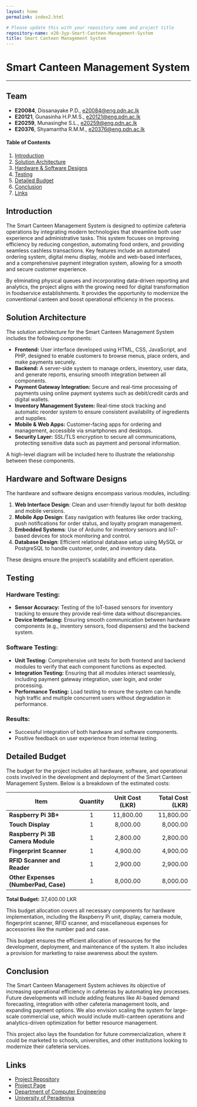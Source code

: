 ```yaml
---
layout: home
permalink: index2.html

# Please update this with your repository name and project title
repository-name: e20-3yp-Smart-Canteen-Management-System
title: Smart Canteen Management System
---
```


[comment]: # "This is the standard layout for the project, but you can clean this and use your own template"

# Smart Canteen Management System
---

## Team
- **E20084**, Dissanayake P.D., e20084@eng.pdn.ac.lk  
- **E20121**, Gunasinha H.P.M.S., e20121@eng.pdn.ac.lk  
- **E20259**, Munasinghe S.L., e20259@eng.pdn.ac.lk  
- **E20376**, Shyamantha R.M.M., e20376@eng.pdn.ac.lk  

<!-- Image (photo/drawing of the final hardware) should be here .-->

<!-- This is a sample image, to show how to add images to your page. To learn more options, please refer [this](https://projects.ce.pdn.ac.lk/docs/faq/how-to-add-an-image/) -->

<!-- ![Sample Image](./images/sample.png) -->

#### Table of Contents
1. [Introduction](#introduction)
2. [Solution Architecture](#solution-architecture)
3. [Hardware & Software Designs](#hardware-and-software-designs)
4. [Testing](#testing)
5. [Detailed Budget](#detailed-budget)
6. [Conclusion](#conclusion)
7. [Links](#links)

## Introduction

The Smart Canteen Management System is designed to optimize cafeteria operations by integrating modern technologies that streamline both user experience and administrative tasks. This system focuses on improving efficiency by reducing congestion, automating food orders, and providing seamless cashless transactions. Key features include an automated ordering system, digital menu display, mobile and web-based interfaces, and a comprehensive payment integration system, allowing for a smooth and secure customer experience.

By eliminating physical queues and incorporating data-driven reporting and analytics, the project aligns with the growing need for digital transformation in foodservice establishments. It provides the opportunity to modernize the conventional canteen and boost operational efficiency in the process.

## Solution Architecture

The solution architecture for the Smart Canteen Management System includes the following components:

- **Frontend:** User interface developed using HTML, CSS, JavaScript, and PHP, designed to enable customers to browse menus, place orders, and make payments securely.
- **Backend:** A server-side system to manage orders, inventory, user data, and generate reports, ensuring smooth integration between all components.
- **Payment Gateway Integration:** Secure and real-time processing of payments using online payment systems such as debit/credit cards and digital wallets.
- **Inventory Management System:** Real-time stock tracking and automatic reorder system to ensure consistent availability of ingredients and supplies.
- **Mobile & Web Apps:** Customer-facing apps for ordering and management, accessible via smartphones and desktops.
- **Security Layer:** SSL/TLS encryption to secure all communications, protecting sensitive data such as payment and personal information.

A high-level diagram will be included here to illustrate the relationship between these components.

## Hardware and Software Designs

The hardware and software designs encompass various modules, including:

1. **Web Interface Design**: Clean and user-friendly layout for both desktop and mobile versions.
2. **Mobile App Design**: Easy navigation with features like order tracking, push notifications for order status, and loyalty program management.
3. **Embedded Systems**: Use of Arduino for inventory sensors and IoT-based devices for stock monitoring and control.
4. **Database Design**: Efficient relational database setup using MySQL or PostgreSQL to handle customer, order, and inventory data.

These designs ensure the project’s scalability and efficient operation.

## Testing

### Hardware Testing:
- **Sensor Accuracy:** Testing of the IoT-based sensors for inventory tracking to ensure they provide real-time data without discrepancies.
- **Device Interfacing:** Ensuring smooth communication between hardware components (e.g., inventory sensors, food dispensers) and the backend system.

### Software Testing:
- **Unit Testing:** Comprehensive unit tests for both frontend and backend modules to verify that each component functions as expected.
- **Integration Testing:** Ensuring that all modules interact seamlessly, including payment gateway integration, user login, and order processing.
- **Performance Testing:** Load testing to ensure the system can handle high traffic and multiple concurrent users without degradation in performance.

### Results:
- Successful integration of both hardware and software components.
- Positive feedback on user experience from internal testing.

## Detailed Budget

The budget for the project includes all hardware, software, and operational costs involved in the development and deployment of the Smart Canteen Management System. Below is a breakdown of the estimated costs:

| Item                                | Quantity | Unit Cost (LKR) | Total Cost (LKR) |
| ----------------------------------- |:--------:|:---------------:|-----------------:|
| **Raspberry Pi 3B+**                | 1        | 11,800.00       | 11,800.00        |
| **Touch Display**                   | 1        | 8,000.00       | 8,000.00        |
| **Raspberry Pi 3B Camera Module**   | 1        | 2,800.00        | 2,800.00         |
| **Fingerprint Scanner**             | 1        | 4,900.00        | 4,900.00         |
| **RFID Scanner and Reader**         | 1        | 2,900.00        | 2,900.00         |
| **Other Expenses (NumberPad, Case)**| 1        | 8,000.00        | 8,000.00         |

**Total Budget:** 37,400.00 LKR

This budget allocation covers all necessary components for hardware implementation, including the Raspberry Pi unit, display, camera module, fingerprint scanner, RFID scanner, and miscellaneous expenses for accessories like the number pad and case.

This budget ensures the efficient allocation of resources for the development, deployment, and maintenance of the system. It also includes a provision for marketing to raise awareness about the system.

## Conclusion

The Smart Canteen Management System achieves its objective of increasing operational efficiency in cafeterias by automating key processes. Future developments will include adding features like AI-based demand forecasting, integration with other cafeteria management tools, and expanding payment options. We also envision scaling the system for large-scale commercial use, which would include multi-canteen operations and analytics-driven optimization for better resource management.

This project also lays the foundation for future commercialization, where it could be marketed to schools, universities, and other institutions looking to modernize their cafeteria services.

## Links

- [Project Repository](https://github.com/cepdnaclk/e20-3yp-Smart-Canteen-Management-System/)
- [Project Page](https://cepdnaclk.github.io/e20-3yp-Smart-Canteen-Management-System/)
- [Department of Computer Engineering](http://www.ce.pdn.ac.lk/)
- [University of Peradeniya](https://eng.pdn.ac.lk/)

[//]: # (Please refer this to learn more about Markdown syntax)
[//]: # (https://github.com/adam-p/markdown-here/wiki/Markdown-Cheatsheet)


[//]: # (Please refer this to learn more about Markdown syntax)
[//]: # (https://github.com/adam-p/markdown-here/wiki/Markdown-Cheatsheet)
